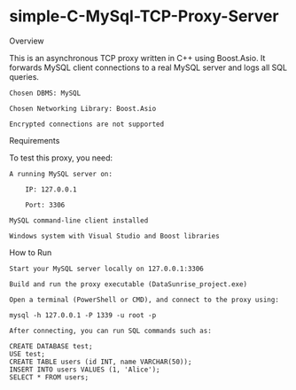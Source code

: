 # simple-C-MySql-TCP-Proxy-Server

Overview

This is an asynchronous TCP proxy written in C++ using Boost.Asio. It forwards MySQL client connections to a real MySQL server and logs all SQL queries.

    Chosen DBMS: MySQL

    Chosen Networking Library: Boost.Asio

    Encrypted connections are not supported 

Requirements

To test this proxy, you need:

    A running MySQL server on:

        IP: 127.0.0.1

        Port: 3306

    MySQL command-line client installed

    Windows system with Visual Studio and Boost libraries

How to Run

    Start your MySQL server locally on 127.0.0.1:3306

    Build and run the proxy executable (DataSunrise_project.exe)

    Open a terminal (PowerShell or CMD), and connect to the proxy using:

    mysql -h 127.0.0.1 -P 1339 -u root -p

    After connecting, you can run SQL commands such as:

    CREATE DATABASE test;
    USE test;
    CREATE TABLE users (id INT, name VARCHAR(50));
    INSERT INTO users VALUES (1, 'Alice');
    SELECT * FROM users;

